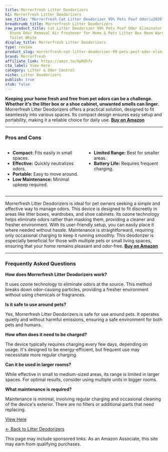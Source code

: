 ```yaml
---
title: Morrerfresh Litter Deodorizers
h1: Morrerfresh Litter Deodorizers
seo_title: "Morrerfresh Cat Litter Deodorizer 99% Pets Poof Odor\u2026"
breadcrumb_title: Morrerfresh Litter Deodorizers
raw_product_title: Cat Litter Deodorizer 99% Pets Poof Odor Eliminator Air Purifier
  Ozone Odor Removal Air Freshener for Home & Pets Litter Box Room Wardrobe Shoe Cabinet
  Toilet White
display_title: Morrerfresh Litter Deodorizers
type: review
product_slug: morrerfresh-cat-litter-deodorizer-99-pets-poof-odor-eliminator-air-puri-ad6751b9
brand: Morrerfresh
affiliate_link: https://amzn.to/4pRQhfv
cta_label: View Here
category: Litter & Odor Control
niche: Litter Deodorizers
publish: true
stub: false
---
```


<div id="intro" class="full-width">
  <p><strong>Keeping your home fresh and free from pet odors can be a challenge. Whether it's the litter box or a shoe cabinet, unwanted smells can linger.</strong> Morrerfresh Litter Deodorizers offers a practical solution, designed to fit seamlessly into various spaces. Its compact design ensures easy setup and portability, making it a reliable choice for daily use. <a href="https://amzn.to/4pRQhfv" rel="nofollow sponsored noopener" target="_blank"><strong>Buy on Amazon</strong></a></p>
</div>

<hr />
<h3 id="pros-cons">Pros and Cons</h3>
<div class="pc-grid" style="display:grid;grid-template-columns:1fr 1fr;gap:16px;">
  <ul>
    <li><strong>Compact:</strong> Fits easily in small spaces.</li>
    <li><strong>Effective:</strong> Quickly neutralizes odors.</li>
    <li><strong>Portable:</strong> Easy to move around.</li>
    <li><strong>Low Maintenance:</strong> Minimal upkeep required.</li>
  </ul>
  <ul>
    <li><strong>Limited Range:</strong> Best for smaller areas.</li>
    <li><strong>Battery Life:</strong> Requires frequent charging.</li>
  </ul>
</div>
<hr />

<div class="full-width">
  <p>Morrerfresh Litter Deodorizers is ideal for pet owners seeking a simple and effective way to manage odors. This device is designed to fit discreetly in areas like litter boxes, wardrobes, and shoe cabinets. Its ozone technology helps eliminate odors rather than masking them, providing a cleaner and fresher environment. With its user-friendly setup, you can easily place it where needed without hassle. Maintenance is straightforward, requiring only occasional charging to keep it running smoothly. This deodorizer is especially beneficial for those with multiple pets or small living spaces, ensuring that your home remains pleasant and odor-free. <a href="https://amzn.to/4pRQhfv" rel="nofollow sponsored noopener" target="_blank"><strong>Buy on Amazon</strong></a></p>
</div>

<hr />
<h3 id="faqs">Frequently Asked Questions</h3>

<p><strong>How does Morrerfresh Litter Deodorizers work?</strong></p>
<p>It uses ozone technology to eliminate odors at the source. This method breaks down odor-causing particles, providing a fresher environment without using chemicals or fragrances.</p>

<p><strong>Is it safe to use around pets?</strong></p>
<p>Yes, Morrerfresh Litter Deodorizers is safe for use around pets. It operates quietly and without harmful emissions, ensuring a safe environment for both pets and humans.</p>

<p><strong>How often does it need to be charged?</strong></p>
<p>The device typically requires charging every few days, depending on usage. It's designed to be energy-efficient, but frequent use may necessitate more regular charging.</p>

<p><strong>Can it be used in larger rooms?</strong></p>
<p>While effective in small to medium-sized areas, its range is limited in larger spaces. For optimal results, consider using multiple units in bigger rooms.</p>

<p><strong>What maintenance is required?</strong></p>
<p>Maintenance is minimal, involving regular charging and occasional cleaning of the device's exterior. There are no filters or additional parts that need replacing.</p>
<p><a class="btn" href="https://amzn.to/4pRQhfv" target="_blank" rel="nofollow sponsored noopener">View Here</a></p>
<p><a href="/roundups/litter-odor-control/litter-deodorizers/">← Back to Litter Deodorizers</a></p>
<aside class="disclosure">This page may include sponsored links. As an Amazon Associate, this site may earn from qualifying purchases.</aside>
